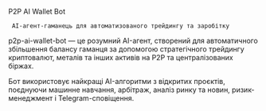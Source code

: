  P2P AI Wallet Bot

     AI-агент-гаманець для автоматизованого трейдингу та заробітку

p2p-ai-wallet-bot — це розумний AI-агент, створений для автоматичного збільшення балансу гаманця за допомогою стратегічного трейдингу криптовалют, металів та інших активів на P2P та централізованих біржах.

 Бот використовує найкращі AI-алгоритми з відкритих проєктів, поєднуючи машинне навчання, арбітраж, аналіз ринку та новин, ризик-менеджмент і Telegram-сповіщення.

